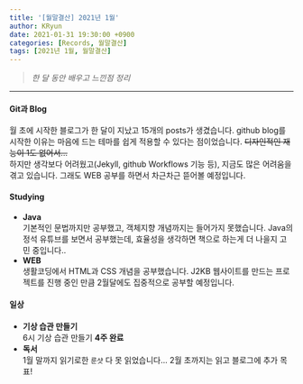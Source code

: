 ```yaml
---
title: '[월말결산] 2021년 1월'
author: KRyun
date: 2021-01-31 19:30:00 +0900
categories: [Records, 월말결산]
tags: [2021년 1월, 월말결산]
---
```



> _한 달 동안 배우고 느낀점 정리_

---

#### Git과 Blog   
월 초에 시작한 블로그가 한 달이 지났고 15개의 posts가 생겼습니다. github blog를 시작한 이유는 마음에 드는 테마를 쉽게 적용할 수 있다는 점이었습니다. ~~디자인적인 재능이 1도 없어서...~~   
하지만 생각보다 어려웠고(Jekyll, github Workflows 기능 등), 지금도 많은 어려움을 겪고 있습니다. 그래도 WEB 공부를 하면서 차근차근 뜯어볼 예정입니다.

#### Studying
+ __Java__   
  기본적인 문법까지만 공부했고, 객체지향 개념까지는 들어가지 못했습니다. Java의 정석 유튜브를 보면서 공부했는데, 효율성을 생각하면 책으로 하는게 더 나을지 고민 중입니다..   
+ __WEB__   
  생활코딩에서 HTML과 CSS 개념을 공부했습니다. J2KB 웹사이트를 만드는 프로젝트를 진행 중인 만큼 2월달에도 집중적으로 공부할 예정입니다.

#### 일상
+ __기상 습관 만들기__   
  6시 기상 습관 만들기 __4주 완료__   
+ __독서__   
  1월 말까지 읽기로한 `룬샷` 다 못 읽었습니다... 2월 초까지는 읽고 블로그에 추가 목표!   
